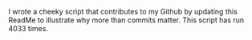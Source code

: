 I wrote a cheeky script that contributes to my Github by updating this ReadMe to illustrate why more than commits matter. This script has run 4033 times.